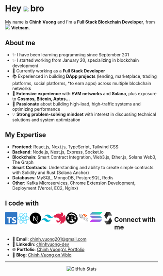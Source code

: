 # Hey <img src="https://emojis.slackmojis.com/emojis/images/1577305505/7373/hand_wave.gif?1577305505" width="50" /> bro

My name is **Chinh Vuong** and I'm a **Full Stack Blockchain Developer**, from <img src="https://cdn-icons-png.flaticon.com/512/206/206632.png" width="17" /> **Vietnam**.

## About me

- ✨ I have been learning programming since September 201
- ✨ I started working from January 20, specializing in blockchain development
- 🚀 Currently working as a **Full Stack Developer**
- 📚 Experienced in building **DApp projects** (lending, marketplace, trading platforms, social platforms, *to earn apps) across multiple blockchain networks
- 🔗 **Extensive experience** with **EVM networks** and **Solana**, plus exposure to **Cosmos, Bitcoin, Aptos...**
- 🎯 **Passionate** about building high-load, high-traffic systems and optimizing performance
- 💡 **Strong problem-solving mindset** with interest in discussing technical solutions and system optimization

## My Expertise

- **Frontend**: React.js, Next.js, TypeScript, Tailwind CSS
- **Backend**: Node.js, Nest.js, Express, Socket.io
- **Blockchain**: Smart Contract Integration, Web3.js, Ether.js, Solana Web3, The Graph
- **Smart Contracts**: Understanding and ability to create simple contracts with Solidity and Rust (Solana Anchor)
- **Databases**: MySQL, MongoDB, PostgreSQL, Redis
- **Other**: Kafka Microservices, Chrome Extension Development, Deployment (Vercel, EC2, Nginx)

## I code with

<a href="https://www.typescriptlang.org" target="_blank">
  <img align="left" title="Typescript" alt="Typescript" width="40px" src="./assets/typescript-logo.svg" />
</a>
<a href="https://pt-br.reactjs.org" target="_blank">
 <img align="left" title="ReactJs" alt="React and React Native" width="40px" src="./assets/react-logo.svg" />
</a>
<a href="https://nextjs.org" target="_blank">
  <img align="left" title="Next Js" alt="Next Js" width="40px" src="./assets/next-logo.svg" />
</a>
<a href="https://tailwindcss.com" target="_blank">
 <img align="left" title="Tailwind Css" alt="Tailwind Css" width="40px" src="./assets/tailwind-logo.svg" />
</a>
<a href="https://nestjs.com" target="_blank">
  <img align="left" title="Nest Js" alt="Nest Js" width="40px" src="./assets/nest-logo.svg" />
</a>
<a href="https://www.rust-lang.org" target="_blank">
  <img align="left" title="Rust" alt="Rust" width="40px" src="https://raw.githubusercontent.com/devicons/devicon/master/icons/rust/rust-plain.svg" />
</a>
<a href="https://web3js.readthedocs.io" target="_blank">
  <img align="left" title="Web3 Js" alt="Web3 Js" width="40px" src="./assets/web3js.png" />
</a>
<a href="https://solana-labs.github.io/solana-web3.js" target="_blank">
  <img align="left" title="solana web3js" alt="solana web3js" width="40px" src="./assets/solana-sol-logo.svg" />
</a>
<a href="https://docs.soliditylang.org" target="_blank">
  <img align="left" title="Solidity" alt="Solidity" width="40px" src="https://raw.githubusercontent.com/devicons/devicon/master/icons/solidity/solidity-original.svg" />
</a>

## Connect with me

- 📧 **Email**: [chinh.vuong201@gmail.com](mailto:chinh.vuong201@gmail.com)
- 💼 **LinkedIn**: [chinhvuong-dev](https://www.linkedin.com/in/chinhvuong-dev)
- 🌐 **Portfolio**: [Chinh Vuong's Portfolio](https://portfolio-chinhvuongs-projects.vercel.app/)
- 📝 **Blog**: [Chinh Vuong on Viblo](https://viblo.asia/u/chinhvuong)

---

<div align="center">
  <img src="https://github-readme-stats.vercel.app/api?username=chinhvuong&show_icons=true&theme=radical" alt="GitHub Stats" />
</div>
